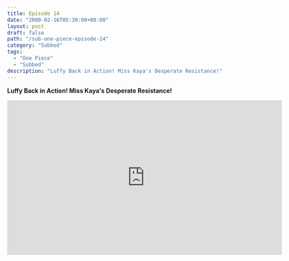 ```yaml
---
title: Episode 14
date: "2000-02-16T05:30:00+00:00"
layout: post
draft: false
path: "/sub-one-piece-episode-14"
category: "Subbed"
tags:
  - "One Piece"
  - "Subbed"
description: "Luffy Back in Action! Miss Kaya's Desperate Resistance!"
---
```


**Luffy Back in Action! Miss Kaya's Desperate Resistance!**

<iframe width="640" height="360" src="https://www.fembed.com/v/dwvr-zz3pvg" frameborder="0" marginwidth=0 marginheight=0 scrolling=no allowfullscreen></iframe>

